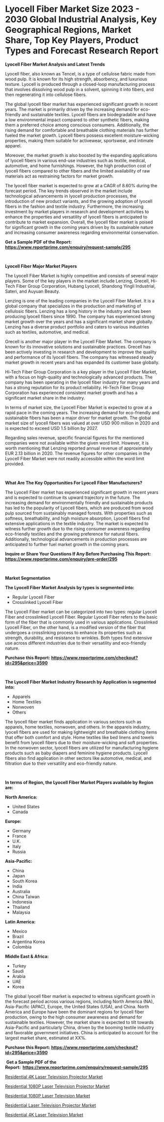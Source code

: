 <p><h1>Lyocell Fiber Market Size 2023 - 2030 Global Industrial Analysis, Key Geographical Regions, Market Share, Top Key Players, Product Types and Forecast Research Report</h1></p><p><strong>Lyocell Fiber Market Analysis and Latest Trends</strong></p>
<p><p>Lyocell fiber, also known as Tencel, is a type of cellulose fabric made from wood pulp. It is known for its high strength, absorbency, and luxurious texture. Lyocell is produced through a closed-loop manufacturing process that involves dissolving wood pulp in a solvent, spinning it into fibers, and then regenerating it into cellulose fibers.</p><p>The global lyocell fiber market has experienced significant growth in recent years. The market is primarily driven by the increasing demand for eco-friendly and sustainable textiles. Lyocell fibers are biodegradable and have a low environmental impact compared to other synthetic fibers, making them a preferred choice among conscious consumers. Additionally, the rising demand for comfortable and breathable clothing materials has further fueled the market growth. Lyocell fibers possess excellent moisture-wicking properties, making them suitable for activewear, sportswear, and intimate apparel.</p><p>Moreover, the market growth is also boosted by the expanding applications of lyocell fibers in various end-use industries such as textile, medical, automotive, and home furnishings. However, the high production cost of lyocell fibers compared to other fibers and the limited availability of raw materials act as restraining factors for market growth.</p><p>The lyocell fiber market is expected to grow at a CAGR of 8.60% during the forecast period. The key trends observed in the market include technological advancements in lyocell production processes, the introduction of new product variants, and the growing adoption of lyocell fibers in the fashion and textile industry. Furthermore, the increasing investment by market players in research and development activities to enhance the properties and versatility of lyocell fibers is anticipated to contribute to market expansion. Overall, the lyocell fiber market is poised for significant growth in the coming years driven by its sustainable nature and increasing consumer awareness regarding environmental conservation.</p></p>
<p><strong>Get a Sample PDF of the Report:&nbsp; <a href="https://www.reportprime.com/enquiry/request-sample/295">https://www.reportprime.com/enquiry/request-sample/295</a></strong></p>
<p>&nbsp;</p>
<p><strong>Lyocell Fiber Major Market Players</strong></p>
<p><p>The Lyocell Fiber Market is highly competitive and consists of several major players. Some of the key players in the market include Lenzing, Grecell, Hi-Tech Fiber Group Corporation, Hubang Lyocell, Shandong Yingli Industrial, Sateri, and Auyuan Beauty.</p><p>Lenzing is one of the leading companies in the Lyocell Fiber Market. It is a global company that specializes in the production and marketing of cellulosic fibers. Lenzing has a long history in the industry and has been producing lyocell fibers since 1990. The company has experienced strong market growth over the years and has a significant market share globally. Lenzing has a diverse product portfolio and caters to various industries such as textiles, automotive, and medical.</p><p>Grecell is another major player in the Lyocell Fiber Market. The company is known for its innovative solutions and sustainable practices. Grecell has been actively investing in research and development to improve the quality and performance of its lyocell fibers. The company has witnessed steady market growth in recent years and has expanded its customer base globally.</p><p>Hi-Tech Fiber Group Corporation is a key player in the Lyocell Fiber Market, with a focus on high-quality and technologically advanced products. The company has been operating in the lyocell fiber industry for many years and has a strong reputation for its product reliability. Hi-Tech Fiber Group Corporation has experienced consistent market growth and has a significant market share in the industry.</p><p>In terms of market size, the Lyocell Fiber Market is expected to grow at a rapid pace in the coming years. The increasing demand for eco-friendly and sustainable fibers has been a major driver for market growth. The global market size of lyocell fibers was valued at over USD 900 million in 2020 and is expected to exceed USD 1.5 billion by 2027.</p><p>Regarding sales revenue, specific financial figures for the mentioned companies were not available within the given word limit. However, it is worth mentioning that Lenzing reported annual revenue of approximately EUR 2.13 billion in 2020. The revenue figures for other companies in the Lyocell Fiber Market were not readily accessible within the word limit provided.</p></p>
<p>&nbsp;</p>
<p><strong>What Are The Key Opportunities For Lyocell Fiber Manufacturers?</strong></p>
<p><p>The Lyocell Fiber market has experienced significant growth in recent years and is expected to continue its upward trajectory in the future. The increasing demand for environmentally friendly and sustainable products has led to the popularity of Lyocell fibers, which are produced from wood pulp sourced from sustainably managed forests. With properties such as softness, breathability, and high moisture absorption, Lyocell fibers find extensive applications in the textile industry. The market is expected to witness further growth due to the rising consumer awareness regarding eco-friendly textiles and the growing preference for natural fibers. Additionally, technological advancements in production processes are anticipated to further fuel market growth in the coming years.</p></p>
<p><strong>Inquire or Share Your Questions If Any Before Purchasing This Report: <a href="https://www.reportprime.com/enquiry/pre-order/295">https://www.reportprime.com/enquiry/pre-order/295</a></strong></p>
<p>&nbsp;</p>
<p><strong>Market Segmentation</strong></p>
<p><strong>The Lyocell Fiber Market Analysis by types is segmented into:</strong></p>
<p><ul><li>Regular Lyocell Fiber</li><li>Crosslinked Lyocell Fiber</li></ul></p>
<p><p>The Lyocell Fiber market can be categorized into two types: regular Lyocell Fiber and crosslinked Lyocell Fiber. Regular Lyocell Fiber refers to the basic form of the fiber that is commonly used in various applications. Crosslinked Lyocell Fiber, on the other hand, is a modified version of the fiber that undergoes a crosslinking process to enhance its properties such as strength, durability, and resistance to wrinkles. Both types find extensive use across different industries due to their versatility and eco-friendly nature.</p></p>
<p><strong>Purchase this Report:&nbsp;<a href="https://www.reportprime.com/checkout?id=295&price=3590">https://www.reportprime.com/checkout?id=295&price=3590</a></strong></p>
<p>&nbsp;</p>
<p><strong>The Lyocell Fiber Market Industry Research by Application is segmented into:</strong></p>
<p><ul><li>Apparels</li><li>Home Textiles</li><li>Nonwoven</li><li>Others</li></ul></p>
<p><p>The lyocell fiber market finds application in various sectors such as apparels, home textiles, nonwoven, and others. In the apparels industry, lyocell fibers are used for making lightweight and breathable clothing items that offer both comfort and style. Home textiles like bed linens and towels benefit from lyocell fibers due to their moisture-wicking and soft properties. In the nonwoven sector, lyocell fibers are utilized for manufacturing hygiene products such as baby diapers and feminine hygiene products. Lyocell fibers also find application in other sectors like automotive, medical, and filtration due to their versatility and eco-friendly nature.</p></p>
<p>&nbsp;</p>
<p><strong>In terms of Region, the Lyocell Fiber Market Players available by Region are:</strong></p>
<p>
    <p> <strong> North America: </strong>
        <ul>
            <li>United States</li>
            <li>Canada</li>
        </ul>
        </p> 
    <p> <strong> Europe: </strong>
        <ul>
            <li>Germany</li>
            <li>France</li>
            <li>U.K.</li>
            <li>Italy</li>
            <li>Russia</li>
        </ul>
        </p> 
    <p> <strong> Asia-Pacific: </strong>
        <ul>
            <li>China</li>
            <li>Japan</li>
            <li>South Korea</li>
            <li>India</li>
            <li>Australia</li>
            <li>China Taiwan</li>
            <li>Indonesia</li>
            <li>Thailand</li>
            <li>Malaysia</li>
        </ul>
        </p> 
    <p> <strong> Latin America: </strong>
        <ul>
            <li>Mexico</li>
            <li>Brazil</li>
            <li>Argentina Korea</li>
            <li>Colombia</li>
        </ul>
        </p> 
    <p> <strong> Middle East & Africa: </strong>
        <ul>
            <li>Turkey</li>
            <li>Saudi</li>
            <li>Arabia</li>
            <li>UAE</li>
            <li>Korea</li>
        </ul>
    </p>
    </p>
<p><p>The global lyocell fiber market is expected to witness significant growth in the forecast period across various regions, including North America (NA), Asia-Pacific (APAC), Europe, the United States (USA), and China. North America and Europe have been the dominant regions for lyocell fiber production, owing to the high consumer awareness and demand for sustainable textiles. However, the market share is expected to tilt towards Asia-Pacific and particularly China, driven by the booming textile industry and favorable government initiatives. China is anticipated to account for the largest market share, estimated at XX%.</p></p>
<p><strong>Purchase this Report: <a href="https://www.reportprime.com/checkout?id=295&price=3590">https://www.reportprime.com/checkout?id=295&price=3590</a></strong></p>
<p>&nbsp;<strong>Get a Sample PDF of the Report:&nbsp;&nbsp;<a href="https://www.reportprime.com/enquiry/request-sample/295">https://www.reportprime.com/enquiry/request-sample/295</a></strong></p>
<p><strong></strong></p>
<p><p><a href="https://medium.com/@germanbraun1929/residential-4k-laser-television-projector-market-insights-into-market-cagr-market-trends-and-baafd99cc71c">Residential 4K Laser Television Projector Market</a></p><p><a href="https://medium.com/@joelstrosin1928/decoding-residential-1080p-laser-television-projector-market-metrics-market-share-trends-and-ac5d22f87a71">Residential 1080P Laser Television Projector Market</a></p><p><a href="https://medium.com/@ursulastark1/residential-1080p-laser-television-market-research-report-its-history-and-forecast-2023-to-2030-da2e9b9e3ffb">Residential 1080P Laser Television Market</a></p><p><a href="https://medium.com/@jailynpurdy1934/residential-laser-television-projector-market-competitive-analysis-market-trends-and-forecast-to-f390b5eb6648">Residential Laser Television Projector Market</a></p><p><a href="https://medium.com/@alaynagrant2023/decoding-residential-4k-laser-television-market-metrics-market-share-trends-and-growth-patterns-7230c95555ed">Residential 4K Laser Television Market</a></p></p>